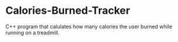 # Calories-Burned-Tracker
C++ program that calulates how many calories the user burned while running on a treadmill.
